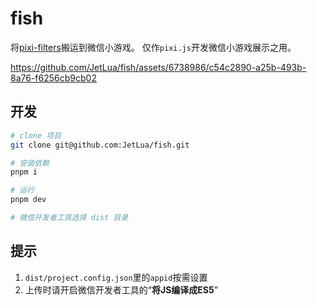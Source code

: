 # fish
将[pixi-filters](https://github.com/pixijs/pixi-filters)搬运到微信小游戏。
仅作`pixi.js`开发微信小游戏展示之用。


https://github.com/JetLua/fish/assets/6738986/c54c2890-a25b-493b-8a76-f6256cb9cb02

## 开发
```bash
# clone 项目
git clone git@github.com:JetLua/fish.git

# 安装依赖
pnpm i

# 运行
pnpm dev

# 微信开发者工具选择 dist 目录
```

## 提示
1. `dist/project.config.json`里的`appid`按需设置
2. 上传时请开启微信开发者工具的“**将JS编译成ES5**”
